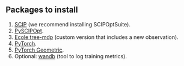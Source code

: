 ## Packages to install

1. [SCIP](https://www.scipopt.org/) (we recommend installing SCIPOptSuite).
1. [PySCIPOpt](https://github.com/scipopt/PySCIPOpt).
1. [Ecole tree-mdp](git@github.com:dchetelat/ecole-tree-mdp.git) (custom version that includes a new observation).
1. [PyTorch](https://pytorch.org/).
1. [PyTorch Geometric](https://pytorch-geometric.readthedocs.io/en/latest/).
1. Optional: [wandb](https://wandb.ai/) (tool to log training metrics).
